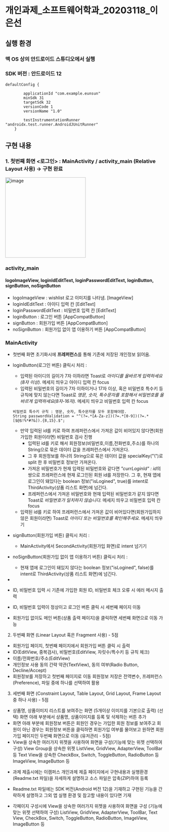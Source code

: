 # 개인과제_소프트웨어학과_20203118_이은선
## 실행 환경
### 맥 OS 상의 안드로이드 스튜디오에서 실행
### SDK 버전 : 안드로이드 12
```
defaultConfig {

        applicationId "com.example.eunsun"
        minSdk 31
        targetSdk 32
        versionCode 1
        versionName "1.0"

        testInstrumentationRunner "androidx.test.runner.AndroidJUnitRunner"
    } 
```

## 구현 내용
### 1. 첫번째 화면 <로그인> : MainActivity / activity_main (Relative Layout 사용) -> 구현 완료 
<img width="254" alt="image" src="https://user-images.githubusercontent.com/84428520/198939919-efd30fa4-2947-4ce0-b40e-273ec6d0ab21.png">

### activity_main
#### logoImageView, loginIdEditText, loginPasswordEditText, loginButton, signButton, noSignButton
- logoImageView : wishlist 로고 이미지를 나타냄. [ImageView]
- loginIdEditText : 아이디 입력 칸 [EditText]
- loginPasswordEditText : 비밀번호 입력 칸 [EditText]
- loginButton : 로그인 버튼 [AppCompatButton]
- signButton : 회원가입 버튼 [AppCompatButton]
- noSignButton : 회원가입 없이 앱 이용하기 버튼 [AppCompatButton]

### MainActivity
- 첫번째 화면 초기화시에 **프레퍼런스**를 통해 기존에 저장된 개인정보 읽어옴.
- loginButton(로그인 버튼) 클릭시 처리 :
  * 입력된 아이디의 길이가 7자 이하라면 Toast로 _아이디를 올바르게 입력하세요(8자 이상)._ 메세지 띄우고 아이디 입력 칸 focus
  * 입력된 비밀번호의 길이가 7자 이하이거나 17자 이상, 혹은 비밀번호 특수키 등 규칙에 맞지 않는다면 Toast로 _영문, 숫자, 특수문자를 포함해서 비밀번호를 올바르게 입력하세요(8자-16자)._ 메세지 띄우고 비밀번호 입력 칸 focus
  ```
  비밀번호 특수키 규칙 : 영문, 숫자, 특수문자를 모두 포함해야함.
  String passwordValidation = "^(?=.*[A-Za-z])(?=.*[0-9])(?=.*[$@$!%*#?&]).{8,15}.$";
  ```
  * 만약 입력된 id를 키로 하여 프레퍼런스에서 가져온 값이 비어있지 않다면(회원가입한 회원이라면) 비밀번호 검사 진행
      * 입력된 id를 키로 해서 회원정보(비밀번호,이름,전화번호,주소)를 하나의 String으로 묶은 데이터 값을 프레퍼런스에서 가져온다.
      * 그 후 회원정보를 하나의 String으로 묶은 데이터 값을 specialKey("\\")로 split 한 후 비밀번호 정보만 가져온다.
      * 가져온 비밀번호가 현재 입력된 비밀번호와 같다면 *"currLoginId" : id*의 쌍으로 프레퍼런스에 현재 로그인된 회원 id를 저장한다. 그 후, 현재 앱에 로그인이 돼있다는 boolean 정보("isLogined", true)를 intent로 ThirdActivity(상품 리스트 화면)에 넘긴다.
      * 프레퍼런스에서 가져온 비밀번호와 현재 입력된 비밀번호가 같지 않다면 Toast로 _비밀번호가 일치하지 않습니다._ 메세지 띄우고 비밀번호 입력 칸 focus
  *  입력된 id를 키로 하여 프레퍼런스에서 가져온 값이 비어있다면(회원가입하지 않은 회원이라면) Toast로 _아이디 또는 비밀번호를 확인해주세요._ 메세지 띄우기

- signButton(회원가입 버튼) 클릭시 처리 : 
  * MainActivity에서 SecondActivity(회원가입 화면)로 intent 넘기기

- noSignButton(회원가입 없이 앱 이용하기 버튼) 클릭시 처리 : 
  * 현재 앱에 로그인이 돼있지 않다는 boolean 정보("isLogined", false)를 intent로 ThirdActivity(상품 리스트 화면)에 넘긴다.


  
- 
- ID, 비밀번호 입력 시 기존에 가입한 회원 ID, 비밀번호 체크 오류 시 에러 메시지 출력
- ID, 비밀번호 입력이 정상이고 로그인 버튼 클릭 시 세번째 페이지 이동
- 회원가입 없이도 메인 버튼(상품 출력 페이지)을 클릭하면 세번째 화면으로 이동 가능 

2. 두번째 화면 (Linear Layout 혹은 Fragment 사용) - 5점
- 회원가입 페이지, 첫번째 페이지에서 회원가입 버튼 클릭 시 출력
- ID(EditView, 중복검사), 비밀번호(EditView, 자릿수/특수키 등 규칙 체크)
- 이름/전화번호/주소(EditView)
- 개인정보 사용 동의 간략 약관(TextView), 동의 여부(Radio Button, Decline/Accept)
- 회원정보를 저장하고 첫번째 페이지로 이동 
  회원정보 저장은 전역변수, 프레퍼런스(Preference), 파일 중에 하나를 선택하여 활용  

3. 세번째 화면 (Constraint Layout, Table Layout, Grid Layout, Frame Layout 중 하나 사용) - 5점
- 상품명, 상품이미지 리스트를 보여주는 화면 (5개이상 이미지를 기본으로 출력)
  (선택) 화면 아래 부분에서 상품명, 상품이미지를 등록 및 삭제하는 버튼 추가
- 화면 아래 부분에 회원정보 버튼은 회원인 경우는 가입한 회원 정보를 보여주고
  회원이 아닌 경우는 회원정보 버튼을 클릭하면 회원가입 여부를 물어보고
  원하면 회원가입 페이지인 두번째 화면으로 이동 (유저관리 - 5점)
- View을 상속한 여러가지 위젯을 사용하여 화면을 구성(기능에 맞는 위젯 선택하여 구성)
  View Group을 상속한 위젯 ListView, GridView, AdapterView, ToolBar 등
  Text View을 상속한 CheckBox, Switch, ToggleButton, RadioButton 등
  ImageView, ImageButton 등

* 과제 제출시에는 이캠퍼스 개인과제 제출 페이지에서 구현내용과 실행환경(Readme.txt 파일)을
  자세하게 설명하고 소스 파일은 압축(ZIP)하여 등록
* Readme.txt 파일에는 SDK 버전(Android 버전 12)을 기재하고 
  구현된 기능을 간략하게 설명하고 그외 앱 실행 환경 및 참고할 내용이 있다면 기재

* 각페이지 구성시에 View을 상속한 여러가지 위젯을 사용하여 화면을 구성
  (기능에 맞는 위젯 선택하여 구성)
   ListView, GridView, AdapterView, ToolBar, Text View, CheckBox, Switch, 
   ToggleButton, RadioButton, ImageView, ImageButton 등
